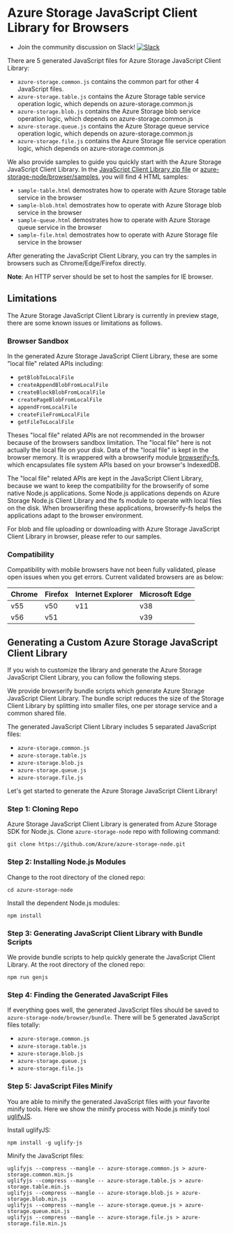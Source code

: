 # Azure Storage JavaScript Client Library for Browsers

* Join the community discussion on Slack! [![Slack](https://azurestorageslack.azurewebsites.net/badge.svg)]( https://azurestorageslack.azurewebsites.net) 

There are 5 generated JavaScript files for Azure Storage JavaScript Client Library:
- `azure-storage.common.js` contains the common part for other 4 JavaScript files.
- `azure-storage.table.js` contains the Azure Storage table service operation logic, which depends on azure-storage.common.js
- `azure-storage.blob.js` contains the Azure Storage blob service operation logic, which depends on azure-storage.common.js
- `azure-storage.queue.js` contains the Azure Storage queue service operation logic, which depends on azure-storage.common.js
- `azure-storage.file.js` contains the Azure Storage file service operation logic, which depends on azure-storage.common.js

We also provide samples to guide you quickly start with the Azure Storage JavaScript Client Library. In the [JavaScript Client Library zip file](https://aka.ms/downloadazurestoragejs) or [azure-storage-node/browser/samples](samples), you will find 4 HTML samples:
- `sample-table.html` demostrates how to operate with Azure Storage table service in the browser
- `sample-blob.html` demostrates how to operate with Azure Storage blob service in the browser
- `sample-queue.html` demostrates how to operate with Azure Storage queue service in the browser
- `sample-file.html` demostrates how to operate with Azure Storage file service in the browser

After generating the JavaScript Client Library, you can try the samples in browsers such as Chrome/Edge/Firefox directly.

**Note**: An HTTP server should be set to host the samples for IE browser.

## Limitations

The Azure Storage JavaScript Client Library is currently in preview stage, there are some known issues or limitations as follows.

### Browser Sandbox

In the generated Azure Storage JavaScript Client Library, these are some "local file" related APIs including:
- `getBlobToLocalFile`
- `createAppendBlobFromLocalFile`
- `createBlockBlobFromLocalFile`
- `createPageBlobFromLocalFile`
- `appendFromLocalFile`
- `createFileFromLocalFile`
- `getFileToLocalFile`

Theses "local file" related APIs are not recommended in the browser because of the browsers sandbox limitation. The "local file" here is not actually the local file on your disk. Data of the "local file" is kept in the browser memory. It is wrappered with a browserify module [browserify-fs](https://www.npmjs.com/package/browserify-fs), which encapsulates file system APIs based on your browser's IndexedDB.

The "local file" related APIs are kept in the JavaScript Client Library, because we want to keep the compatibility for the browserify of some native Node.js applications. Some Node.js applications depends on Azure Storage Node.js Client Library and the fs module to operate with local files on the disk. When browserifing these applications, browserify-fs helps the applications adapt to the browser environment.

For blob and file uploading or downloading with Azure Storage JavaScript Client Library in browser, please refer to our samples.

### Compatibility

Compatibility with mobile browsers have not been fully validated, please open issues when you get errors. Current validated browsers are as below:

| Chrome     | Firefox  | Internet Explorer  | Microsoft Edge  |
|------------|----------|--------------------|-----------------|
| v55        | v50      | v11                | v38             |
| v56        | v51      |                    | v39             |

## Generating a Custom Azure Storage JavaScript Client Library

If you wish to customize the library and generate the Azure Storage JavaScript Client Library, you can follow the following steps.

We provide browserify bundle scripts which generate Azure Storage JavaScript Client Library. The bundle script reduces the size of the Storage Client Library by splitting into smaller files, one per storage service and a common shared file. 

The generated JavaScript Client Library includes 5 separated JavaScript files:
- `azure-storage.common.js`
- `azure-storage.table.js`
- `azure-storage.blob.js`
- `azure-storage.queue.js`
- `azure-storage.file.js`

Let's get started to generate the Azure Storage JavaScript Client Library!

### Step 1: Cloning Repo

Azure Storage JavaScript Client Library is generated from Azure Storage SDK for Node.js. Clone `azure-storage-node` repo with following command:

```Batchfile
git clone https://github.com/Azure/azure-storage-node.git
```

### Step 2: Installing Node.js Modules

Change to the root directory of the cloned repo:

```Batchfile
cd azure-storage-node
```

Install the dependent Node.js modules:

```Batchfile
npm install
```

### Step 3: Generating JavaScript Client Library with Bundle Scripts

We provide bundle scripts to help quickly generate the JavaScript Client Library. At the root directory of the cloned repo:

```Batchfile
npm run genjs
```

### Step 4: Finding the Generated JavaScript Files

If everything goes well, the generated JavaScript files should be saved to `azure-storage-node/browser/bundle`. There will be 5 generated JavaScript files totally:
- `azure-storage.common.js`
- `azure-storage.table.js`
- `azure-storage.blob.js`
- `azure-storage.queue.js`
- `azure-storage.file.js`

### Step 5: JavaScript Files Minify

You are able to minify the generated JavaScript files with your favorite minify tools. Here we show the minify process with Node.js minify tool [uglifyJS](https://github.com/mishoo/UglifyJS2).

Install uglifyJS:

```Batchfile
npm install -g uglify-js
``` 

Minify the JavaScript files:

```Batchfile
uglifyjs --compress --mangle -- azure-storage.common.js > azure-storage.common.min.js
uglifyjs --compress --mangle -- azure-storage.table.js > azure-storage.table.min.js
uglifyjs --compress --mangle -- azure-storage.blob.js > azure-storage.blob.min.js
uglifyjs --compress --mangle -- azure-storage.queue.js > azure-storage.queue.min.js
uglifyjs --compress --mangle -- azure-storage.file.js > azure-storage.file.min.js
```